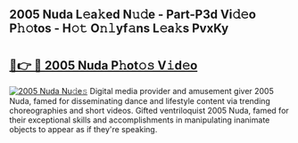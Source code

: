 ## 2005 Nuda L𝚎a𝚔ed N𝚞𝚍e - Part-P3d Vi𝚍𝚎o P𝚑𝚘tos - H𝚘𝚝 O𝚗𝚕yf𝚊ns L𝚎a𝚔s PvxKy

# <h2><a href="http://kfc4zh.oniu.top/?m=2005+Nuda">🔗👉 🔴 2005 Nuda P𝚑ot𝚘𝚜 V𝚒d𝚎o</a></h2>

[![2005 Nuda Nu𝚍e𝚜](https://i.imgur.com/0qMVB7G.gif)](http://kfc4zh.oniu.top/?m=2005+Nuda)
Digital media provider and amusement giver 2005 Nuda, famed for disseminating dance and lifestyle content via trending choreographies and short videos. Gifted ventriloquist 2005 Nuda, famed for their exceptional skills and accomplishments in manipulating inanimate objects to appear as if they're speaking.  
